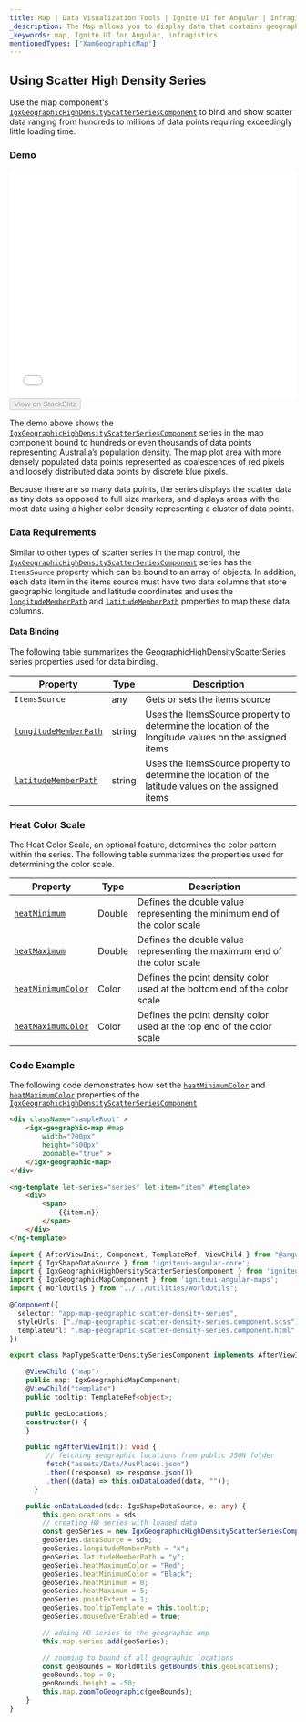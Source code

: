 ```yaml
---
title: Map | Data Visualization Tools | Ignite UI for Angular | Infragistics
_description: The Map allows you to display data that contains geographic locations from view models or geo-spatial data loaded from shape files on geographic imagery maps.View the demo, dependencies, usage and toolbar for more information.
_keywords: map, Ignite UI for Angular, infragistics
mentionedTypes: ['XamGeographicMap']
---
```


## Using Scatter High Density Series

Use the map component's [`IgxGeographicHighDensityScatterSeriesComponent`](/products/ignite-ui-angular/api/docs/typescript/latest/classes/igxgeographichighdensityscatterseriescomponent.html) to bind and show scatter data ranging from hundreds to millions of data points requiring exceedingly little loading time.

### Demo

<div class="sample-container loading" style="height: 400px">
    <iframe id="geo-map-type-scatter-density-series-iframe" src='{environment:dvDemosBaseUrl}/maps/geo-map-type-scatter-density-series' width="100%" height="100%" seamless frameBorder="0" onload="onXPlatSampleIframeContentLoaded(this);"></iframe>
</div>
<div>
    <button data-localize="stackblitz" disabled class="stackblitz-btn"   data-iframe-id="geo-map-type-scatter-density-series-iframe" data-demos-base-url="{environment:dvDemosBaseUrl}">View on StackBlitz
    </button>
</div>

<div class="divider--half"></div>

The demo above shows the [`IgxGeographicHighDensityScatterSeriesComponent`](/products/ignite-ui-angular/api/docs/typescript/latest/classes/igxgeographichighdensityscatterseriescomponent.html) series in the map component bound to hundreds or even thousands of data points representing Australia’s population density. The map plot area with more densely populated data points represented as coalescences of red pixels and loosely distributed data points by discrete blue pixels.

Because there are so many data points, the series displays the scatter data as tiny dots as opposed to full size markers, and displays areas with the most data using a higher color density representing a cluster of data points.

### Data Requirements

Similar to other types of scatter series in the map control, the [`IgxGeographicHighDensityScatterSeriesComponent`](/products/ignite-ui-angular/api/docs/typescript/latest/classes/igxgeographichighdensityscatterseriescomponent.html) series has the `ItemsSource` property which can be bound to an array of objects. In addition, each data item in the items source must have two data columns that store geographic longitude and latitude coordinates and uses the [`longitudeMemberPath`](/products/ignite-ui-angular/api/docs/typescript/latest/classes/igxgeographichighdensityscatterseriescomponent.html#longitudememberpath) and [`latitudeMemberPath`](/products/ignite-ui-angular/api/docs/typescript/latest/classes/igxgeographichighdensityscatterseriescomponent.html#latitudememberpath) properties to map these data columns.

#### Data Binding

The following table summarizes the GeographicHighDensityScatterSeries series properties used for data binding.

| Property                                                                                                                                                        | Type   | Description                                                                                           |
| --------------------------------------------------------------------------------------------------------------------------------------------------------------- | ------ | ----------------------------------------------------------------------------------------------------- |
| `ItemsSource`                                                                                                                                                   | any    | Gets or sets the items source                                                                         |
| [`longitudeMemberPath`](/products/ignite-ui-angular/api/docs/typescript/latest/classes/igxgeographichighdensityscatterseriescomponent.html#longitudememberpath) | string | Uses the ItemsSource property to determine the location of the longitude values on the assigned items |
| [`latitudeMemberPath`](/products/ignite-ui-angular/api/docs/typescript/latest/classes/igxgeographichighdensityscatterseriescomponent.html#latitudememberpath)   | string | Uses the ItemsSource property to determine the location of the latitude values on the assigned items  |

### Heat Color Scale

The Heat Color Scale, an optional feature, determines the color pattern within the series. The following table summarizes the properties used for determining the color scale.

| Property                                                                                                                                                  | Type   | Description                                                               |
| --------------------------------------------------------------------------------------------------------------------------------------------------------- | ------ | ------------------------------------------------------------------------- |
| [`heatMinimum`](/products/ignite-ui-angular/api/docs/typescript/latest/classes/igxgeographichighdensityscatterseriescomponent.html#heatminimum)           | Double | Defines the double value representing the minimum end of the color scale  |
| [`heatMaximum`](/products/ignite-ui-angular/api/docs/typescript/latest/classes/igxgeographichighdensityscatterseriescomponent.html#heatmaximum)           | Double | Defines the double value representing the maximum end of the color scale  |
| [`heatMinimumColor`](/products/ignite-ui-angular/api/docs/typescript/latest/classes/igxgeographichighdensityscatterseriescomponent.html#heatminimumcolor) | Color  | Defines the point density color used at the bottom end of the color scale |
| [`heatMaximumColor`](/products/ignite-ui-angular/api/docs/typescript/latest/classes/igxgeographichighdensityscatterseriescomponent.html#heatmaximumcolor) | Color  | Defines the point density color used at the top end of the color scale    |

### Code Example

The following code demonstrates how set the [`heatMinimumColor`](/products/ignite-ui-angular/api/docs/typescript/latest/classes/igxgeographichighdensityscatterseriescomponent.html#heatminimumcolor) and [`heatMaximumColor`](/products/ignite-ui-angular/api/docs/typescript/latest/classes/igxgeographichighdensityscatterseriescomponent.html#heatmaximumcolor) properties of the [`IgxGeographicHighDensityScatterSeriesComponent`](/products/ignite-ui-angular/api/docs/typescript/latest/classes/igxgeographichighdensityscatterseriescomponent.html)

<!-- Angular -->

```html
<div className="sampleRoot" >
    <igx-geographic-map #map
        width="700px"
        height="500px"
        zoomable="true" >
    </igx-geographic-map>
</div>

<ng-template let-series="series" let-item="item" #template>
    <div>
        <span>
            {{item.n}}
        </span>
    </div>
</ng-template>
```

```ts
import { AfterViewInit, Component, TemplateRef, ViewChild } from "@angular/core";
import { IgxShapeDataSource } from 'igniteui-angular-core';
import { IgxGeographicHighDensityScatterSeriesComponent } from 'igniteui-angular-maps';
import { IgxGeographicMapComponent } from 'igniteui-angular-maps';
import { WorldUtils } from "../../utilities/WorldUtils";

@Component({
  selector: "app-map-geographic-scatter-density-series",
  styleUrls: ["./map-geographic-scatter-density-series.component.scss"],
  templateUrl: ".map-geographic-scatter-density-series.component.html"
})

export class MapTypeScatterDensitySeriesComponent implements AfterViewInit {

    @ViewChild ("map")
    public map: IgxGeographicMapComponent;
    @ViewChild("template")
    public tooltip: TemplateRef<object>;

    public geoLocations;
    constructor() {
    }

    public ngAfterViewInit(): void {
         // fetching geographic locations from public JSON folder
         fetch("assets/Data/AusPlaces.json")
         .then((response) => response.json())
         .then((data) => this.onDataLoaded(data, ""));
      }

    public onDataLoaded(sds: IgxShapeDataSource, e: any) {
        this.geoLocations = sds;
        // creating HD series with loaded data
        const geoSeries = new IgxGeographicHighDensityScatterSeriesComponent();
        geoSeries.dataSource = sds;
        geoSeries.longitudeMemberPath = "x";
        geoSeries.latitudeMemberPath = "y";
        geoSeries.heatMaximumColor = "Red";
        geoSeries.heatMinimumColor = "Black";
        geoSeries.heatMinimum = 0;
        geoSeries.heatMaximum = 5;
        geoSeries.pointExtent = 1;
        geoSeries.tooltipTemplate = this.tooltip;
        geoSeries.mouseOverEnabled = true;

        // adding HD series to the geographic amp
        this.map.series.add(geoSeries);

        // zooming to bound of all geographic locations
        const geoBounds = WorldUtils.getBounds(this.geoLocations);
        geoBounds.top = 0;
        geoBounds.height = -50;
        this.map.zoomToGeographic(geoBounds);
    }
}
```
